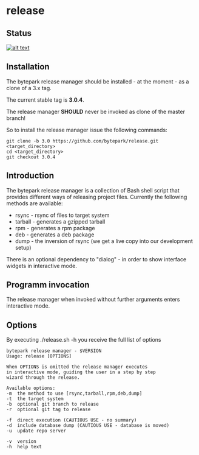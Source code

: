 release
=======

## Status
[![alt text][2]][1]

## Installation

The bytepark release manager should be installed - at the moment - as a clone of a 3.x tag.

The current stable tag is __3.0.4__.

The release manager __SHOULD__ never be invoked as clone of the master branch!

So to install the release manager issue the following commands:

    git clone -b 3.0 https://github.com/bytepark/release.git <target_directory>
    cd <target_directory>
    git checkout 3.0.4

## Introduction

The bytepark release manager is a collection of Bash shell script that provides different ways of releasing project files. Currently the following methods are available:

* rsync - rsync of files to target system
* tarball - generates a gzipped tarball
* rpm - generates a rpm package
* deb - generates a deb package
* dump - the inversion of rsync (we get a live copy into our development setup)

There is an optional dependency to "dialog" - in order to show interface widgets in interactive mode.

## Programm invocation

The release manager when invoked without further arguments enters interactive mode.

## Options

By executing ./release.sh -h you receive the full list of options

    bytepark release manager - $VERSION 
    Usage: release [OPTIONS]
 
    When OPTIONS is omitted the release manager executes
    in interactive mode, guiding the user in a step by step
    wizard through the release.
 
    Available options:
    -m  the method to use [rsync,tarball,rpm,deb,dump] 
    -t  the target system
    -b  optional git branch to release
    -r  optional git tag to release
 
    -f  direct execution (CAUTIOUS USE - no summary)
    -d  include database dump (CAUTIOUS USE - database is moved)
    -u  update repo server
 
    -v  version
    -h  help text


[1]: https://travis-ci.org/bytepark/release
[2]: https://api.travis-ci.org/bytepark/release.svg (build status)

